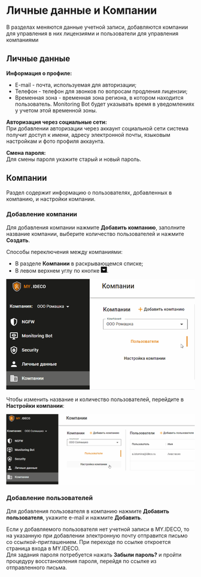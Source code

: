 # Личные данные и Компании

В разделах меняются данные учетной записи, добавляются компании для управления в них лицензиями и пользователи для управления компаниями

## Личные данные

**Информация о профиле:**
* E-mail - почта, используемая для авторизации;
* Телефон - телефон для звонков по вопросам продления лицензии;
* Временная зона - временная зона региона, в котором находится пользователь. Monitoring Bot будет указывать время в уведомлениях у учетом этой временной зоны. 

**Авторизация через социальные сети:** \
При добавлении авторизации через аккаунт социальной сети система получит доступ к имени, адресу электронной почты, языковым настройкам и фото профиля аккаунта.

**Смена пароля:** \
Для смены пароля укажите старый и новый пароль.

## Компании

Раздел содержит информацию о пользователях, добавленных в компанию, и настройки компании.

### Добавление компании

Для добавления компании нажмите **Добавить компанию**, заполните название компании, выберите количество пользователей и нажмите **Создать**.

Способы переключения между компаниями:
* В разделе **Компании** в раскрывающемся списке;
* В левом верхнем углу по кнопке ![](../_images/icon-cc.png).

![](../_images/my-ideco-companies.gif)

Чтобы изменить название и количество пользователей, перейдите в **Настройки компании**:

![](../_images/my-ideco-companies1.gif)

<!-- В правой части экрана измените необходимые параметры и нажмите **Сохранить**. -->

### Добавление пользователей

Для добавления пользователя в компанию нажмите **Добавить пользователя**, укажите e-mail и нажмите **Добавить**.

Если у добавляемого пользователя нет учетной записи в MY.IDECO, то на указанную при добавлении электронную почту отправится письмо со ссылкой-приглашением. При переходе по ссылке откроется страница входа в MY.IDECO. \
Для задания пароля потребуется нажать **Забыли пароль?** и пройти процедуру восстановления пароля, перейдя по ссылке из отправленного письма.